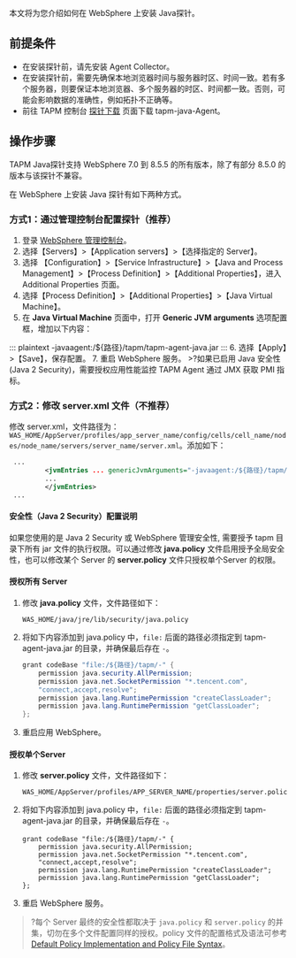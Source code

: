 本文将为您介绍如何在 WebSphere 上安装 Java探针。





## 前提条件


- 在安装探针前，请先安装 Agent Collector。
- 在安装探针前，需要先确保本地浏览器时间与服务器时区、时间一致。若有多个服务器，则要保证本地浏览器、多个服务器的时区、时间都一致。否则，可能会影响数据的准确性，例如拓扑不正确等。
- 前往 TAPM 控制台 [探针下载](https://console.cloud.tencent.com/monitor/tapm/addagent) 页面下载 tapm-java-Agent。





## 操作步骤

TAPM Java探针支持 WebSphere 7.0 到 8.5.5 的所有版本，除了有部分 8.5.0 的版本与该探针不兼容。

在 WebSphere 上安装 Java 探针有如下两种方式。



### 方式1：通过管理控制台配置探针（推荐）

1. 登录 [WebSphere 管理控制台](https://ip:9043/ibm/consol)。
2. 选择【Servers】>【Application servers】>【选择指定的 Server】。
3. 选择 【Configuration】>【Service Infrastructure】>【Java and Process Management】>【Process Definition】>【Additional Properties】，进入 Additional Properties 页面。
4. 选择【Process Definition】>【Additional Properties】>【Java Virtual Machine】。
5. 在 **Java Virtual Machine** 页面中，打开 **Generic JVM arguments** 选项配置框，增加以下内容：
<dx-codeblock>
:::  plaintext
-javaagent:/${路径}/tapm/tapm-agent-java.jar
:::
</dx-codeblock>
6. 选择【Apply】>【Save】，保存配置。
7. 重启 WebSphere 服务。
>?如果已启用 Java 安全性 (Java 2 Security)，需要授权应用性能监控 TAPM Agent 通过 JMX 获取 PMI 指标。







### 方式2：修改 server.xml 文件（不推荐）

修改 server.xml，文件路径为：`WAS_HOME/AppServer/profiles/app_server_name/config/cells/cell_name/nodes/node_name/servers/server_name/server.xml`。添加如下：
```xml
 ...
		 <jvmEntries ... genericJvmArguments="-javaagent:/${路径}/tapm/tapm-agent-java.jar" ... >
		 ...
		 </jvmEntries>
 ...
```



#### 安全性（Java 2 Security）配置说明

如果您使用的是 Java 2 Security 或 WebSphere 管理安全性, 需要授予 tapm 目录下所有 jar 文件的执行权限。可以通过修改 **java.policy** 文件启用授予全局安全性，也可以修改某个 Server 的 **server.policy** 文件只授权单个Server 的权限。

#### 授权所有 Server

1. 修改 **java.policy** 文件，文件路径如下：
   ```shell
   WAS_HOME/java/jre/lib/security/java.policy
   ```
2. 将如下内容添加到 java.policy 中，`file:` 后面的路径必须指定到 tapm-agent-java.jar 的目录，并确保最后存在 `-`。
   ```java
   grant codeBase "file:/${路径}/tapm/-" {
       permission java.security.AllPermission;
       permission java.net.SocketPermission "*.tencent.com",
       "connect,accept,resolve";
       permission java.lang.RuntimePermission "createClassLoader";
       permission java.lang.RuntimePermission "getClassLoader";
   };
   ```
3. 重启应用 WebSphere。

#### 授权单个Server

1. 修改 **server.policy** 文件，文件路径如下：
   ```shell
   WAS_HOME/AppServer/profiles/APP_SERVER_NAME/properties/server.policy
   ```
2. 将如下内容添加到 java.policy 中，`file:` 后面的路径必须指定到 tapm-agent-java.jar 的目录，并确保最后存在 `-`。
   ```shell
   grant codeBase "file:/${路径}/tapm/-" {
       permission java.security.AllPermission;
       permission java.net.SocketPermission "*.tencent.com",
       "connect,accept,resolve";
       permission java.lang.RuntimePermission "createClassLoader";
       permission java.lang.RuntimePermission "getClassLoader";
   };
   ```
3. 重启 WebSphere 服务。
> ?每个 Server 最终的安全性都取决于 `java.policy` 和 `server.policy` 的并集，切勿在多个文件配置同样的授权。policy 文件的配置格式及语法可参考 [Default Policy Implementation and Policy File Syntax](http://docs.oracle.com/javase/8/docs/technotes/guides/security/PolicyFiles.html)。
